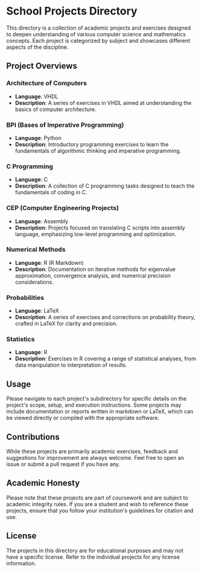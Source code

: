 # School Projects Directory

This directory is a collection of academic projects and exercises designed to deepen understanding of various computer science and mathematics concepts. Each project is categorized by subject and showcases different aspects of the discipline.

## Project Overviews

### Architecture of Computers
- **Language**: VHDL
- **Description**: A series of exercises in VHDL aimed at understanding the basics of computer architecture.

### BPI (Bases of Imperative Programming)
- **Language**: Python
- **Description**: Introductory programming exercises to learn the fundamentals of algorithmic thinking and imperative programming.

### C Programming
- **Language**: C
- **Description**: A collection of C programming tasks designed to teach the fundamentals of coding in C.

### CEP (Computer Engineering Projects)
- **Language**: Assembly
- **Description**: Projects focused on translating C scripts into assembly language, emphasizing low-level programming and optimization.

### Numerical Methods
- **Language**: R (R Markdown)
- **Description**: Documentation on iterative methods for eigenvalue approximation, convergence analysis, and numerical precision considerations.

### Probabilities
- **Language**: LaTeX
- **Description**: A series of exercises and corrections on probability theory, crafted in LaTeX for clarity and precision.

### Statistics
- **Language**: R
- **Description**: Exercises in R covering a range of statistical analyses, from data manipulation to interpretation of results.

## Usage

Please navigate to each project's subdirectory for specific details on the project's scope, setup, and execution instructions. Some projects may include documentation or reports written in markdown or LaTeX, which can be viewed directly or compiled with the appropriate software.

## Contributions

While these projects are primarily academic exercises, feedback and suggestions for improvement are always welcome. Feel free to open an issue or submit a pull request if you have any.

## Academic Honesty

Please note that these projects are part of coursework and are subject to academic integrity rules. If you are a student and wish to reference these projects, ensure that you follow your institution's guidelines for citation and use.

## License

The projects in this directory are for educational purposes and may not have a specific license. Refer to the individual projects for any license information.
